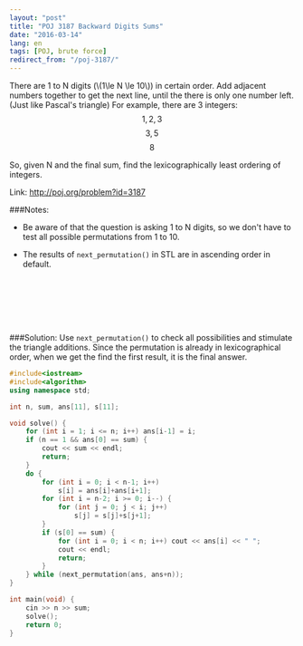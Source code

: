 ```yaml
---
layout: "post"
title: "POJ 3187 Backward Digits Sums"
date: "2016-03-14"
lang: en
tags: [POJ, brute force]
redirect_from: "/poj-3187/"
---
```


There are 1 to N digits (\\(1\le N \le 10\\)) in certain order. Add adjacent numbers together to get the next line, until the there is only one number left.(Just like Pascal's triangle)
For example, there are 3 integers:
$$ 1, 2, 3 $$
$$ 3, 5 $$
$$ 8 $$

So, given N and the final sum, find the lexicographically least ordering of integers.

Link: http://poj.org/problem?id=3187

###Notes:
- Be aware of that the question is asking 1 to N digits, so we don't have to test all possible permutations from 1 to 10.

- The results of `next_permutation()` in STL are in ascending order in default.

<br>
<br>
<br>
<br>
<br>

###Solution:
Use `next_permutation()` to check all possibilities and stimulate the triangle additions. Since the permutation is already in lexicographical order, when we get the find the first result, it is the final answer.


```cpp
#include<iostream>
#include<algorithm>
using namespace std;

int n, sum, ans[11], s[11];

void solve() {
	for (int i = 1; i <= n; i++) ans[i-1] = i;
	if (n == 1 && ans[0] == sum) {
		cout << sum << endl;
		return;
	}
	do {
		for (int i = 0; i < n-1; i++)
			s[i] = ans[i]+ans[i+1];
		for (int i = n-2; i >= 0; i--) {
			for (int j = 0; j < i; j++)
				s[j] = s[j]+s[j+1];
		}
		if (s[0] == sum) {
			for (int i = 0; i < n; i++) cout << ans[i] << " ";
			cout << endl;
			return;
		}
	} while (next_permutation(ans, ans+n));
}

int main(void) {
	cin >> n >> sum;
	solve();
	return 0;
}
```
